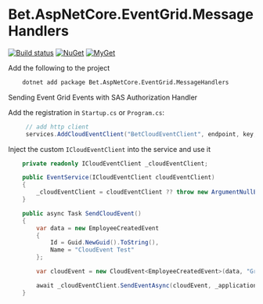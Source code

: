 # Bet.AspNetCore.EventGrid.MessageHandlers

[![Build status](https://ci.appveyor.com/api/projects/status/ldg53oxk7nrmroo1/branch/master?svg=true)](https://ci.appveyor.com/project/kdcllc/bet-aspnetcore-eventgrid/branch/master)
[![NuGet](https://img.shields.io/nuget/v/Bet.AspNetCore.EventGrid.MessageHandlers.svg)](https://www.nuget.org/packages?q=Bet.AspNetCore.EventGrid.MessageHandlers)
[![MyGet](https://img.shields.io/myget/kdcllc/v/Bet.AspNetCore.EventGrid.MessageHandlers.svg?label=myget)](https://www.myget.org/F/kdcllc/api/v2)

Add the following to the project

```bash
    dotnet add package Bet.AspNetCore.EventGrid.MessageHandlers
```

Sending Event Grid Events with SAS Authorization Handler

Add the registration in `Startup.cs` or `Program.cs`:

```csharp
     // add http client
     services.AddCloudEventClient("BetCloudEventClient", endpoint, key, TimeSpan.FromMinutes(10));
```

Inject the custom `ICloudEventClient` into the service and use it

```csharp
    private readonly ICloudEventClient _cloudEventClient;

    public EventService(ICloudEventClient cloudEventClient)
    {
        _cloudEventClient = cloudEventClient ?? throw new ArgumentNullException(nameof(cloudEventClient));
    }

    public async Task SendCloudEvent()
    {
        var data = new EmployeeCreatedEvent
        {
            Id = Guid.NewGuid().ToString(),
            Name = "CloudEvent Test"
        };

        var cloudEvent = new CloudEvent<EmployeeCreatedEvent>(data, "Group.Employee");

        await _cloudEventClient.SendEventAsync(cloudEvent, _applicationLifetime.ApplicationStopping);
    }
```

